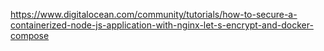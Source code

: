 https://www.digitalocean.com/community/tutorials/how-to-secure-a-containerized-node-js-application-with-nginx-let-s-encrypt-and-docker-compose